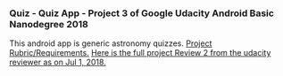 ### Quiz - Quiz App - Project 3 of Google Udacity Android Basic Nanodegree 2018
This android app is generic astronomy quizzes. [Project Rubric/Requirements.](https://review.udacity.com/#!/rubrics/158/view)
[Here is the full project Review 2 from the udacity reviewer as on Jul 1, 2018.](https://review.udacity.com/#!/reviews/1313439/shared)
